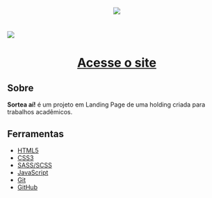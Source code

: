 <h1 align="center">
    <img src="https://ik.imagekit.io/geovani/sorteador/sorteai-logo-blue.png?updatedAt=1688667860956">
</h1>

<h1>
    <img src="https://ik.imagekit.io/geovani/home-ldr-enterprises.png?updatedAt=1684430952788">
</h1>

<h1 align="center"><a href="https://geovani-nascto.github.io/ldr-enterprises/">Acesse o site</a></h1>

## Sobre

**Sortea aí!** é um projeto em Landing Page de uma holding criada para trabalhos acadêmicos.

## Ferramentas

 - [HTML5](https://dev.w3.org/html5/spec-LC/)
 - [CSS3](https://www.w3.org/Style/CSS/specs.en.html)
 - [SASS/SCSS](https://sass-lang.com/documentation/)
 - [JavaScript](https://developer.mozilla.org/en-US/docs/Web/JavaScript)
 - [Git](https://git-scm.com/doc)
 - [GitHub](https://docs.github.com/)

